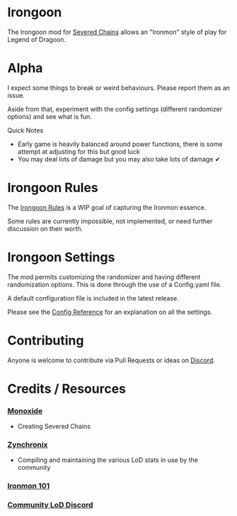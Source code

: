 # Irongoon

The Irongoon mod for [Severed Chains](https://github.com/Legend-of-Dragoon-Modding/Legend-of-Dragoon-Java) allows an "Ironmon" style of play for Legend of Dragoon.

# Alpha
I expect some things to break or weird behaviours. Please report them as an issue.

Aside from that, experiment with the config settings (different randomizer options) and see what is fun.

Quick Notes

- Early game is heavily balanced around power functions, there is some attempt at adjusting for this but good luck
- You may deal lots of damage but you may also take lots of damage ✔
# Irongoon Rules
The [Irongoon Rules](https://gist.github.com/Ink230/76197fd8251de5e0927d99077e0c1124) is a WIP goal of capturing the Ironmon essence.

Some rules are currently impossible, not implemented, or need further discussion on their worth.

# Irongoon Settings

The mod permits customizing the randomizer and having different randomization options. This is done through the use of a Config.yaml file.

A default configuration file is included in the latest release.

Please see the [Config Reference](https://github.com/Ink230/irongoon/wiki/Config-Reference) for an explanation on all the settings.


# Contributing

Anyone is welcome to contribute via Pull Requests or ideas on [Discord](https://discord.gg/legendofdragoon).

# Credits / Resources

### [Monoxide](https://github.com/LordMonoxide)

- Creating Severed Chains

### [Zynchronix](https://github.com/Zychronix)

- Compiling and maintaining the various LoD stats in use by the community

### [Ironmon 101](https://gist.github.com/valiant-code/adb18d248fa0fae7da6b639e2ee8f9c1)

### [Community LoD Discord]()